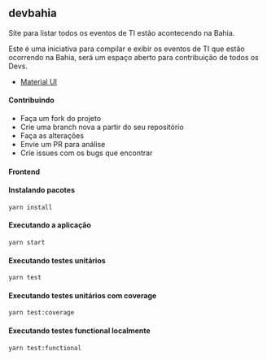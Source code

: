 ## devbahia

Site para listar todos os eventos de TI estão acontecendo na Bahia.

Este é uma iniciativa para compilar e exibir os eventos de TI que estão ocorrendo na Bahia, será um espaço aberto para contribuição de todos os Devs.

* [Material UI](https://material-ui.com)

#### Contribuindo

* Faça um fork do projeto
* Crie uma branch nova a partir do seu repositório
* Faça as alterações
* Envie um PR para análise
* Crie issues com os bugs que encontrar 

#### Frontend

#### Instalando pacotes

`yarn install`

#### Executando a aplicação

`yarn start`

#### Executando testes unitários

`yarn test`

#### Executando testes unitários com coverage

`yarn test:coverage`

#### Executando testes functional localmente

`yarn test:functional`

